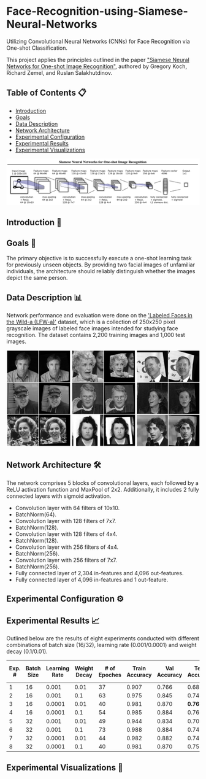 # Face-Recognition-using-Siamese-Neural-Networks
Utilizing Convolutional Neural Networks (CNNs) for Face Recognition via One-shot Classification.

This project applies the principles outlined in the paper ["Siamese Neural Networks for One-shot Image Recognition"](https://www.cs.cmu.edu/~rsalakhu/papers/oneshot1.pdf), authored by Gregory Koch, Richard Zemel, and Ruslan Salakhutdinov.

## Table of Contents :clipboard:
  * [Introduction](#Introduction-bookmark_tabs)
  * [Goals](#goals-dart)
  * [Data Description](#data-description-bar_chart)
  * [Network Architecture](#network-architecture-hammer_and_wrench)
  * [Experimental Configuration](#experimental-configuration-gear)
  * [Experimental Results](#experimental-results-chart_with_upwards_trend)
  * [Experimental Visualizations](#experimental-visualizations-art)

![](docs/Siamese_neural_network_architecture.png)

## Introduction :bookmark_tabs:

## Goals :dart:
The primary objective is to successfully execute a one-shot learning task for previously unseen objects. By providing two facial images of unfamiliar individuals, the architecture should reliably distinguish whether the images depict the same person.

## Data Description :bar_chart:
Network performance and evaluation were done on the ['Labeled Faces in the Wild-a (LFW-a)'](https://talhassner.github.io/home/projects/lfwa/index.html) dataset, which is a collection of 250x250 pixel grayscale images of labeled face images intended for studying face recognition. The dataset contains 2,200 training images and 1,000 test images.

![](docs/LFW-a_example.png)

## Network Architecture :hammer_and_wrench:
The network comprises 5 blocks of convolutional layers, each followed by a ReLU activation function and MaxPool of 2x2. Additionally, it includes 2 fully connected layers with sigmoid activation.

- Convolution layer with 64 filters of 10x10.
- BatchNorm(64).
- Convolution layer with 128 filters of 7x7.
- BatchNorm(128).
- Convolution layer with 128 filters of 4x4.
- BatchNorm(128).
- Convolution layer with 256 filters of 4x4.
- BatchNorm(256).
- Convolution layer with 256 filters of 7x7.
- BatchNorm(256).
- Fully connected layer of 2,304 in-features and 4,096 out-features.
- Fully connected layer of 4,096 in-features and 1 out-feature.

## Experimental Configuration :gear:

## Experimental Results :chart_with_upwards_trend:
Outlined below are the results of eight experiments conducted with different combinations of batch size (16/32), learning rate (0.001/0.0001) and weight decay (0.1/0.01).

| Exp. # | Batch Size | Learning Rate | Weight Decay | # of Epoches | Train Accuracy | Val Accuracy | Test Accuracy | Avg. Train Cost | Avg. Val Cost | Time (min) |
|---|---|---|---|---|---|---|---|---|---|---|
| 1 | 16 | 0.001 | 0.01 | 37 | 0.907 | 0.766 | 0.683 | 0.202 | 0.542 | 42:06 |
| 2 | 16 | 0.001 | 0.1 | 63 | 0.975 | 0.845 | 0.748 | 0.062 | 0.387 | 72:40 |
| 3 | 16 | 0.0001 | 0.01 | 40 | 0.981 | 0.870 | **0.765** | 0.041 | 0.320 | 47:48 |
| 4 | 16 | 0.0001 | 0.1 | 54 | 0.985 | 0.884 | 0.763 | 0.022 | 0.349 | 63:51 |
| 5 | 32 | 0.001 | 0.01 | 49 | 0.944 | 0.834 | 0.704 | 0.142 | 0.476 | 47:20 |
| 6 | 32 | 0.001 | 0.1 | 73 | 0.988 | 0.884 | 0.748 | 0.044 | 0.363 | 68:15 |
| 7 | 32 | 0.0001 | 0.01 | 44 | 0.982 | 0.882 | 0.747 | 0.038 | 0.329 | 42:12 |
| 8 | 32 | 0.0001 | 0.1 | 40 | 0.981 | 0.870 | 0.755 | 0.045 | 0.346 | 37:44 |

## Experimental Visualizations :art:
